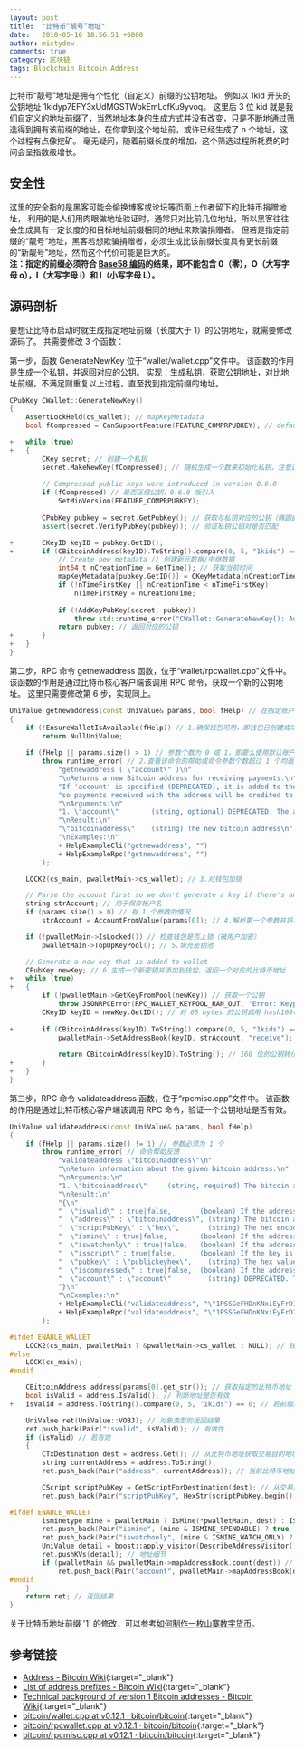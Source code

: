 ```yaml
---
layout: post
title:  "比特币“靓号”地址"
date:   2018-05-16 18:56:51 +0800
author: mistydew
comments: true
category: 区块链
tags: Blockchain Bitcoin Address
---
```

比特币“靓号”地址是拥有个性化（自定义）前缀的公钥地址。
例如以 1kid 开头的公钥地址 1kidyp7EFY3xUdMGSTWpkEmLcfKu9yvoq。
这里后 3 位 kid 就是我们自定义的地址前缀了，当然地址本身的生成方式并没有改变，只是不断地通过筛选得到拥有该前缀的地址，在你拿到这个地址前，或许已经生成了 n 个地址，这个过程有点像挖矿。
毫无疑问，随着前缀长度的增加，这个筛选过程所耗费的时间会呈指数级增长。

## 安全性

这里的安全指的是黑客可能会偷换博客或论坛等页面上作者留下的比特币捐赠地址，
利用的是人们用肉眼做地址验证时，通常只对比前几位地址，所以黑客往往会生成具有一定长度的和目标地址前缀相同的地址来欺骗捐赠者。
但若是指定前缀的“靓号”地址，黑客若想欺骗捐赠者，必须生成比该前缀长度具有更长前缀的“新靓号”地址，然而这个代价可能是巨大的。<br>
**注：指定的前缀必须符合 [Base58 编码](/blog/2018/05/base58-encoding.html)的结果，即不能包含 0（零），O（大写字母 o），I（大写字母 i）和 l（小写字母 L）。**

## 源码剖析

要想让比特币启动时就生成指定地址前缀（长度大于 1）的公钥地址，就需要修改源码了。
共需要修改 3 个函数：

第一步，函数 GenerateNewKey 位于“wallet/wallet.cpp”文件中。
该函数的作用是生成一个私钥，并返回对应的公钥。
实现：生成私钥，获取公钥地址，对比地址前缀，不满足则重复以上过程，直至找到指定前缀的地址。

```cpp
CPubKey CWallet::GenerateNewKey()
{
    AssertLockHeld(cs_wallet); // mapKeyMetadata
    bool fCompressed = CanSupportFeature(FEATURE_COMPRPUBKEY); // default to compressed public keys if we want 0.6.0 wallets

+   while (true)
+   {
        CKey secret; // 创建一个私钥
        secret.MakeNewKey(fCompressed); // 随机生成一个数来初始化私钥，注意边界，下界为 1
    
        // Compressed public keys were introduced in version 0.6.0
        if (fCompressed) // 是否压缩公钥，0.6.0 版引入
            SetMinVersion(FEATURE_COMPRPUBKEY);
    
        CPubKey pubkey = secret.GetPubKey(); // 获取与私钥对应的公钥（椭圆曲线加密算法）
        assert(secret.VerifyPubKey(pubkey)); // 验证私钥公钥对是否匹配

+       CKeyID keyID = pubkey.GetID();
+       if (CBitcoinAddress(keyID).ToString().compare(0, 5, "1kids") == 0) { // 只有满足前缀为 "1kids" 的公钥地址才能返回
            // Create new metadata // 创建新元数据/中继数据
            int64_t nCreationTime = GetTime(); // 获取当前时间
            mapKeyMetadata[pubkey.GetID()] = CKeyMetadata(nCreationTime);
            if (!nTimeFirstKey || nCreationTime < nTimeFirstKey)
                nTimeFirstKey = nCreationTime;
    
            if (!AddKeyPubKey(secret, pubkey))
                throw std::runtime_error("CWallet::GenerateNewKey(): AddKey failed");
            return pubkey; // 返回对应的公钥
+       }
+   }
}
```

第二步，RPC 命令 getnewaddress 函数，位于“wallet/rpcwallet.cpp”文件中。
该函数的作用是通过比特币核心客户端该调用 RPC 命令，获取一个新的公钥地址。
这里只需要修改第 6 步，实现同上。

```cpp
UniValue getnewaddress(const UniValue& params, bool fHelp) // 在指定账户下新建一个地址，若不指定账户，默认添加到""空账户下
{
    if (!EnsureWalletIsAvailable(fHelp)) // 1.确保钱包可用，即钱包已创建成功
        return NullUniValue;
    
    if (fHelp || params.size() > 1) // 参数个数为 0 或 1，即要么使用默认账户，要么指定账户
        throw runtime_error( // 2.查看该命令的帮助或命令参数个数超过 1 个均返回该命令的帮助
            "getnewaddress ( \"account\" )\n"
            "\nReturns a new Bitcoin address for receiving payments.\n"
            "If 'account' is specified (DEPRECATED), it is added to the address book \n"
            "so payments received with the address will be credited to 'account'.\n"
            "\nArguments:\n"
            "1. \"account\"        (string, optional) DEPRECATED. The account name for the address to be linked to. If not provided, the default account \"\" is used. It can also be set to the empty string \"\" to represent the default account. The account does not need to exist, it will be created if there is no account by the given name.\n"
            "\nResult:\n"
            "\"bitcoinaddress\"    (string) The new bitcoin address\n"
            "\nExamples:\n"
            + HelpExampleCli("getnewaddress", "")
            + HelpExampleRpc("getnewaddress", "")
        );

    LOCK2(cs_main, pwalletMain->cs_wallet); // 3.对钱包加锁

    // Parse the account first so we don't generate a key if there's an error
    string strAccount; // 用于保存帐户名
    if (params.size() > 0) // 有 1 个参数的情况
        strAccount = AccountFromValue(params[0]); // 4.解析第一个参数并将其作为账户名

    if (!pwalletMain->IsLocked()) // 检查钱包是否上锁（被用户加密）
        pwalletMain->TopUpKeyPool(); // 5.填充密钥池

    // Generate a new key that is added to wallet
    CPubKey newKey; // 6.生成一个新密钥并添加到钱包，返回一个对应的比特币地址
+   while (true)
+   {
        if (!pwalletMain->GetKeyFromPool(newKey)) // 获取一个公钥
            throw JSONRPCError(RPC_WALLET_KEYPOOL_RAN_OUT, "Error: Keypool ran out, please call keypoolrefill first");
        CKeyID keyID = newKey.GetID(); // 对 65 bytes 的公钥调用 hash160(即先 sha256, 再 ripemd160)
    
+       if (CBitcoinAddress(keyID).ToString().compare(0, 5, "1kids") == 0) { // 只有满足前缀为 "1kids" 的公钥地址才能返回
            pwalletMain->SetAddressBook(keyID, strAccount, "receive");
    
            return CBitcoinAddress(keyID).ToString(); // 160 位的公钥转化为公钥地址：Base58(1 + 20 + 4 bytes)
+       }
+   }
}
```

第三步，RPC 命令 validateaddress 函数，位于“rpcmisc.cpp”文件中。
该函数的作用是通过比特币核心客户端该调用 RPC 命令，验证一个公钥地址是否有效。

```cpp
UniValue validateaddress(const UniValue& params, bool fHelp)
{
    if (fHelp || params.size() != 1) // 参数必须为 1 个
        throw runtime_error( // 命令帮助反馈
            "validateaddress \"bitcoinaddress\"\n"
            "\nReturn information about the given bitcoin address.\n"
            "\nArguments:\n"
            "1. \"bitcoinaddress\"     (string, required) The bitcoin address to validate\n"
            "\nResult:\n"
            "{\n"
            "  \"isvalid\" : true|false,       (boolean) If the address is valid or not. If not, this is the only property returned.\n"
            "  \"address\" : \"bitcoinaddress\", (string) The bitcoin address validated\n"
            "  \"scriptPubKey\" : \"hex\",       (string) The hex encoded scriptPubKey generated by the address\n"
            "  \"ismine\" : true|false,        (boolean) If the address is yours or not\n"
            "  \"iswatchonly\" : true|false,   (boolean) If the address is watchonly\n"
            "  \"isscript\" : true|false,      (boolean) If the key is a script\n"
            "  \"pubkey\" : \"publickeyhex\",    (string) The hex value of the raw public key\n"
            "  \"iscompressed\" : true|false,  (boolean) If the address is compressed\n"
            "  \"account\" : \"account\"         (string) DEPRECATED. The account associated with the address, \"\" is the default account\n"
            "}\n"
            "\nExamples:\n"
            + HelpExampleCli("validateaddress", "\"1PSSGeFHDnKNxiEyFrD1wcEaHr9hrQDDWc\"")
            + HelpExampleRpc("validateaddress", "\"1PSSGeFHDnKNxiEyFrD1wcEaHr9hrQDDWc\"")
        );

#ifdef ENABLE_WALLET
    LOCK2(cs_main, pwalletMain ? &pwalletMain->cs_wallet : NULL); // 钱包上锁
#else
    LOCK(cs_main);
#endif

    CBitcoinAddress address(params[0].get_str()); // 获取指定的比特币地址
    bool isValid = address.IsValid(); // 判断地址是否有效
+   isValid = address.ToString().compare(0, 5, "1kids") == 0; // 若前缀非 "1kids"，则该地址无效

    UniValue ret(UniValue::VOBJ); // 对象类型的返回结果
    ret.push_back(Pair("isvalid", isValid)); // 有效性
    if (isValid) // 若有效
    {
        CTxDestination dest = address.Get(); // 从比特币地址获取交易目的地址
        string currentAddress = address.ToString();
        ret.push_back(Pair("address", currentAddress)); // 当前比特币地址

        CScript scriptPubKey = GetScriptForDestination(dest); // 从交易目的地址获取脚本公钥
        ret.push_back(Pair("scriptPubKey", HexStr(scriptPubKey.begin(), scriptPubKey.end()))); // 脚本公钥

#ifdef ENABLE_WALLET
        isminetype mine = pwalletMain ? IsMine(*pwalletMain, dest) : ISMINE_NO;
        ret.push_back(Pair("ismine", (mine & ISMINE_SPENDABLE) ? true : false)); // 是否属于我的
        ret.push_back(Pair("iswatchonly", (mine & ISMINE_WATCH_ONLY) ? true: false)); // 是否为 watch-only 地址
        UniValue detail = boost::apply_visitor(DescribeAddressVisitor(), dest); // 排序
        ret.pushKVs(detail); // 地址细节
        if (pwalletMain && pwalletMain->mapAddressBook.count(dest)) // 若钱包可用 且 该目的地址在地址簿中
            ret.push_back(Pair("account", pwalletMain->mapAddressBook[dest].name)); // 获取该地址关联的账户名
#endif
    }
    return ret; // 返回结果
}
```

关于比特币地址前缀 '1' 的修改，可以参考[如何制作一枚山寨数字货币](/blog/2018/05/how-to-make-an-altcoin.html)。

## 参考链接

* [Address - Bitcoin Wiki](https://en.bitcoin.it/wiki/Address){:target="_blank"}
* [List of address prefixes - Bitcoin Wiki](https://en.bitcoin.it/wiki/List_of_address_prefixes){:target="_blank"}
* [Technical background of version 1 Bitcoin addresses - Bitcoin Wiki](https://en.bitcoin.it/wiki/Technical_background_of_version_1_Bitcoin_addresses){:target="_blank"}
* [bitcoin/wallet.cpp at v0.12.1 · bitcoin/bitcoin](https://github.com/bitcoin/bitcoin/blob/v0.12.1/src/wallet/wallet.cpp){:target="_blank"}
* [bitcoin/rpcwallet.cpp at v0.12.1 · bitcoin/bitcoin](https://github.com/bitcoin/bitcoin/blob/v0.12.1/src/wallet/rpcwallet.cpp){:target="_blank"}
* [bitcoin/rpcmisc.cpp at v0.12.1 · bitcoin/bitcoin](https://github.com/bitcoin/bitcoin/blob/v0.12.1/src/rpcmisc.cpp){:target="_blank"}
